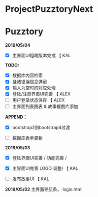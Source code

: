 # ProjectPuzztoryNext

# Puzztory

**2019/05/04**

- [x] 主界面UI粗略版本完成 【 KAL

**TODO:**

- [x] 数据库内容检索
- [x] 登陆错误信息弹窗
- [x] 输入为空时的对应处理
- [x] 登陆/注册界面UI完善 【 ALEX
- [ ] 用户登录状态保存 【 ALEX
- [ ] 主界面列表图表 & 故事框图片添加

**APPEND：**

- [x] bootstrap3到bootstrap4过渡
- [ ] 数据库表单更新



**2019/05/03** 

- [x] 登陆界面UI完善 / 功能完善 / 
- [x] 主界面UI完善  LOGO 调整/  【 KAL
- [ ] 发布故事UI 【 KAL



**2019/05/02** 主界面导航条， login.html